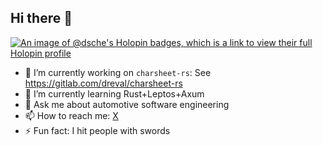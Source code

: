 ## Hi there 👋

[![An image of @dsche's Holopin badges, which is a link to view their full Holopin profile](https://holopin.me/dsche)](https://holopin.io/@dsche)

- 🔭 I’m currently working on `charsheet-rs`: See https://gitlab.com/dreval/charsheet-rs
- 🌱 I’m currently learning Rust+Leptos+Axum
- 💬 Ask me about automotive software engineering
- 📫 How to reach me: [X](https://x.com/semidecidable)
- ⚡ Fun fact: I hit people with swords

<!--
**dsche/dsche** is a ✨ _special_ ✨ repository because its `README.md` (this file) appears on your GitHub profile.

Here are some ideas to get you started:

- 🔭 I’m currently working on ...
- 🌱 I’m currently learning ...
- 👯 I’m looking to collaborate on ...
- 🤔 I’m looking for help with ...
- 💬 Ask me about ...
- 📫 How to reach me: ...
- 😄 Pronouns: ...
- ⚡ Fun fact: ...
-->
